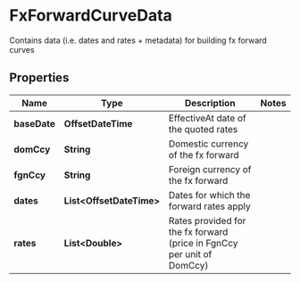 

# FxForwardCurveData

Contains data (i.e. dates and rates + metadata) for building fx forward curves

## Properties

Name | Type | Description | Notes
------------ | ------------- | ------------- | -------------
**baseDate** | **OffsetDateTime** | EffectiveAt date of the quoted rates | 
**domCcy** | **String** | Domestic currency of the fx forward | 
**fgnCcy** | **String** | Foreign currency of the fx forward | 
**dates** | **List&lt;OffsetDateTime&gt;** | Dates for which the forward rates apply | 
**rates** | **List&lt;Double&gt;** | Rates provided for the fx forward (price in FgnCcy per unit of DomCcy) | 



